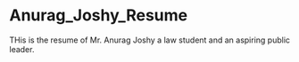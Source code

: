# Anurag_Joshy_Resume
THis is the resume of Mr. Anurag Joshy a law student and an aspiring public leader.
